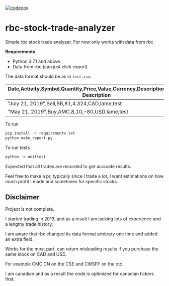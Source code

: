 [![codecov](https://codecov.io/gh/FriendlyUser/rbc-stock-trade-analyzer/branch/main/graph/badge.svg?token=3ZE6JY4C05)](https://codecov.io/gh/FriendlyUser/rbc-stock-trade-analyzer)
# rbc-stock-trade-analyzer
Simple rbc stock trade analyzer. For now only works with data from rbc

**Requirements**

* Python 3.7.1 and above
* Data from rbc (can just click export)

The data format should be as in `test.csv`.

| Date,Activity,Symbol,Quantity,Price,Value,Currency,Description,Symbol Description | 
|-----------------------------------------------------------------------------------| 
| "July 21, 2019",Sell,BB,81,4,324,CAD,lame,test                                    | 
| "May 21, 2019",Buy,AMC,8,10,-80,USD,lame,test                                     | 


To run

```sh
pip install -r requirements.txt
python make_report.py
```

To run tests
```sh
python -m unittest
```


Expected that all trades are recorded to get accurate results. 

Feel free to make a pr, typically since I trade a lot, I want estimations on how much profit I made and sometimes for specific stocks.

## Disclaimer

Project is not complete.

I started trading in 2019, and as a result I am lacking lots of experience and a lengthy trade history.

I am aware that rbc changed its data format arbitrary one time and added an extra field.

Works for the most part, can return misleading results if you purchase the same stock on CAD and USD.

For example CMC.CN on the CSE and CWSFF on the otc.

I am canadian and as a result the code is optimized for canadian tickers first.
